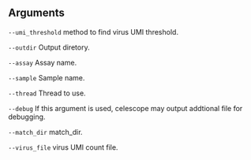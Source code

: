 

## Arguments
`--umi_threshold` method to find virus UMI threshold.

`--outdir` Output diretory.

`--assay` Assay name.

`--sample` Sample name.

`--thread` Thread to use.

`--debug` If this argument is used, celescope may output addtional file for debugging.

`--match_dir` match_dir.

`--virus_file` virus UMI count file.

